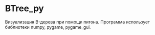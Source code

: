 # BTree_py
Визуализация B-дерева при помощи питона. 
Программа использует библиотеки numpy, pygame, pygame_gui.
